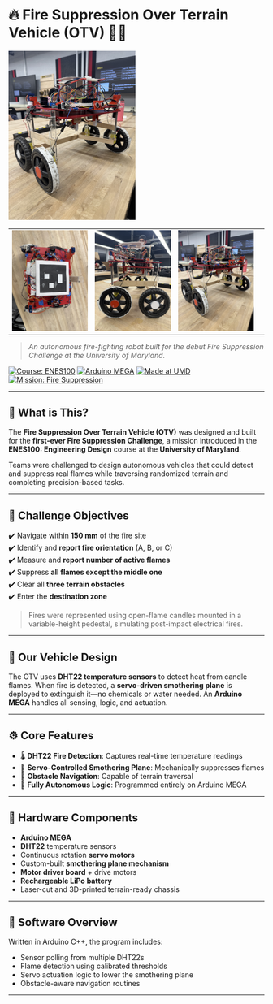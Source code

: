 # 🔥 Fire Suppression Over Terrain Vehicle (OTV) 🚒🌲

<table>
  <tr>
    <td><img src="assets/top.jpeg" alt="Top View" width="250"/></td>
    <td><img src="assets/side.jpeg" alt="Side View" width="250"/></td>
    <td><img src="assets/solo.jpeg" alt="Solo View" width="250"/></td>
    <td></td><img src="assets/solo.jpeg" alt="OTV Solo" width="250"/></td>
  </tr>
</table>

> _An autonomous fire-fighting robot built for the debut Fire Suppression Challenge at the University of Maryland._

[![Course: ENES100](https://img.shields.io/badge/Course-ENES100-red.svg)](#)
[![Arduino MEGA](https://img.shields.io/badge/Controller-Arduino%20MEGA-blue.svg)](#)
[![Made at UMD](https://img.shields.io/badge/Made%20at-UMD-ffcc00.svg)](#)
[![Mission: Fire Suppression](https://img.shields.io/badge/Mission-Fire%20Suppression-critical.svg)](#)

---

## 🏁 What is This?

The **Fire Suppression Over Terrain Vehicle (OTV)** was designed and built for the **first-ever Fire Suppression Challenge**, a mission introduced in the **ENES100: Engineering Design** course at the **University of Maryland**.

Teams were challenged to design autonomous vehicles that could detect and suppress real flames while traversing randomized terrain and completing precision-based tasks.

---

## 🎯 Challenge Objectives

✔️ Navigate within **150 mm** of the fire site  
✔️ Identify and **report fire orientation** (A, B, or C)  
✔️ Measure and **report number of active flames**  
✔️ Suppress **all flames except the middle one**  
✔️ Clear all **three terrain obstacles**  
✔️ Enter the **destination zone**

> Fires were represented using open-flame candles mounted in a variable-height pedestal, simulating post-impact electrical fires.

---

## 🔧 Our Vehicle Design

The OTV uses **DHT22 temperature sensors** to detect heat from candle flames. When fire is detected, a **servo-driven smothering plane** is deployed to extinguish it—no chemicals or water needed. An **Arduino MEGA** handles all sensing, logic, and actuation.

---

## ⚙️ Core Features

- 🌡️ **DHT22 Fire Detection**: Captures real-time temperature readings
- 🔁 **Servo-Controlled Smothering Plane**: Mechanically suppresses flames
- 🚗 **Obstacle Navigation**: Capable of terrain traversal
- 🧠 **Fully Autonomous Logic**: Programmed entirely on Arduino MEGA

---

## 🧰 Hardware Components

- **Arduino MEGA**
- **DHT22** temperature sensors
- Continuous rotation **servo motors**
- Custom-built **smothering plane mechanism**
- **Motor driver board** + drive motors
- **Rechargeable LiPo battery**
- Laser-cut and 3D-printed terrain-ready chassis

---

## 🧠 Software Overview

Written in Arduino C++, the program includes:

- Sensor polling from multiple DHT22s
- Flame detection using calibrated thresholds
- Servo actuation logic to lower the smothering plane
- Obstacle-aware navigation routines

---
